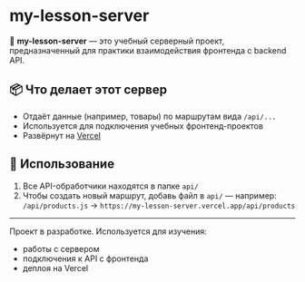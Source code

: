 # my-lesson-server

🧠 **my-lesson-server** — это учебный серверный проект, предназначенный для практики взаимодействия фронтенда с backend API.

## 📦 Что делает этот сервер

- Отдаёт данные (например, товары) по маршрутам вида `/api/...`
- Используется для подключения учебных фронтенд-проектов
- Развёрнут на [Vercel](https://vercel.com)

## 🚀 Использование

1. Все API-обработчики находятся в папке `api/`
2. Чтобы создать новый маршрут, добавь файл в `api/` — например:  
   `/api/products.js` → `https://my-lesson-server.vercel.app/api/products`

---

Проект в разработке. Используется для изучения:
- работы с сервером
- подключения к API с фронтенда
- деплоя на Vercel
